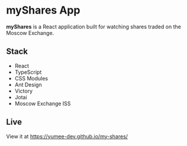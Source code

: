 # myShares App

**myShares** is a React application built for watching shares traded on the Moscow Exchange.

## Stack

- React
- TypeScript
- CSS Modules
- Ant Design
- Victory
- Jotai
- Moscow Exchange ISS

## Live

View it at https://yumee-dev.github.io/my-shares/
